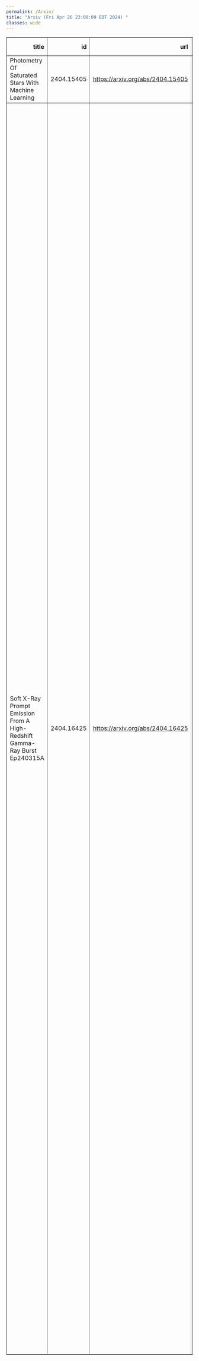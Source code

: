 ```yaml
---
permalink: /Arxiv/
title: "Arxiv (Fri Apr 26 23:00:09 EDT 2024) "
classes: wide
---
```

<table border="1" class="dataframe">
  <thead>
    <tr style="text-align: right;">
      <th>title</th>
      <th>id</th>
      <th>url</th>
      <th>authors</th>
      <th>Local Authors</th>
    </tr>
  </thead>
  <tbody>
    <tr>
      <td>Photometry Of Saturated Stars With Machine Learning</td>
      <td>2404.15405</td>
      <td><a href="https://arxiv.org/abs/2404.15405" target="_blank">https://arxiv.org/abs/2404.15405</a></td>
      <td>Dominek Winecki, Christopher S. Kochanek</td>
      <td>Christopher Kochanek</td>
    </tr>
    <tr>
      <td>Soft X-Ray Prompt Emission From A High-Redshift Gamma-Ray Burst   Ep240315A</td>
      <td>2404.16425</td>
      <td><a href="https://arxiv.org/abs/2404.16425" target="_blank">https://arxiv.org/abs/2404.16425</a></td>
      <td>Y. Liu, H. Sun, D. Xu, D. S. Svinkin, J. Delaunay, N. R. Tanvir, H. Gao, C. Zhang, Y. Chen, X. -F. Wu, B. Zhang, W. Yuan, J. An, G. Bruni, D. D. Frederiks, G. Ghirlanda, J. -W. Hu, A. Li, C. -K. Li, J. -D. Li, D. B. Malesani, L. Piro, G. Raman, R. Ricci, E. Troja, S. D. Vergani, Q. -Y. Wu, J. Yang, B. -B. Zhang, Z. -P. Zhu, A. De Ugarte Postigo, A. G. Demin, D. Dobie, Z. Fan, S. -Y. Fu, J. P. U. Fynbo, J. -J. Geng, G. Gianfagna, Y. -D. Hu, Y. -F. Huang, S. -Q. Jiang, P. G. Jonker, Y. Julakanti, J. A. Kennea, A. A. Kokomov, E. Kuulkers, W. -H. Lei, J. K. Leung, A. J. Levan, D. -Y. Li, Y. Li, S. P. Littlefair, X. Liu, A. L. Lysenko, Y. -N. Ma, A. Martin-Carrillo, P. O'Brien, T. Parsotan, J. Quirola-Vasquez, A. V. Ridnaia, S. Ronchini, A. Rossi, D. Mata-Sanchez, B. Schneider, R. -F. Shen, A. L. Thakur, A. Tohuvavohu, M. A. P. Torres, A. E. Tsvetkova, M. V. Ulanov, J. -J. Wei, D. Xiao, Y. -H. I. Yin, M. Bai, V. Burwitz, Z. -M. Cai, F. -S. Chen, H. -L. Chen, T. -X. Chen, W. Chen, Y. -F. Chen, Y. -H. Chen, H. -Q. Cheng, C. -Z. Cui, W. -W. Cui, Y. -F. Dai, Z. -G. Dai, J. Eder, D. -W. Fan, C. Feldman, H. Feng, Z. Feng, P. Friedrich, X. Gao, J. Guan, D. -W Han, J. Han, D. -J. Hou, H. -B. Hu, T. Hu, M. -H. Huang, J. Huo, I. Hutchinson, Z. Ji, S. -M. Jia, Z. -Q. Jia, B. -W. Jiang, C. -C. Jin, G. Jin, J. -J. Jin, A. Keereman, H. Lerman, J. -F. Li, L. -H. Li, M. -S. Li, W. Li, Z. -D. Li, T. -Y. Lian, E. -W. Liang, Z. -X. Ling, C. -Z. Liu, H. -Y. Liu, H. -Q. Liu, M. -J. Liu, Y. -R. Liu, F. -J. Lu, H. -J. Lu, L. -D. Luo, F. L. Ma, J. Ma, J. -R. Mao, X. Mao, M. Mchugh, N. Meidinger, K. Nandra, J. P. Osborne, H. -W. Pan, X. Pan, M. E. Ravasio, A. Rau, N. Rea, U. Rehman, J. Sanders, A. Santovincenzo, L. -M. Song, J. Su, L. -J. Sun, S. -L. Sun, X. -J. Sun, Y. -Y. Tan, Q. -J. Tang, Y. -H. Tao, J. -Z. Tong, H. Wang, J. Wang, L. Wang, W. -X. Wang, X. -F. Wang, X. -Y. Wang, Y. -L. Wang, Y. -S. Wang, D. -M. Wei, R. Willingale, S. -L. Xiong, H. -T. Xu, J. -J. Xu, X. -P. Xu, Y. -F. Xu, Z. Xu, C. -B. Xue, Y. -L. Xue, A. -L. Yan, F. Yang, H. -N. Yang, X. -T. Yang, Y. -J Yang, Y. -W. Yu, J. Zhang, M. Zhang, S. -N. Zhang, W. -D. Zhang, W. -J. Zhang, Y. -H. Zhang, Z. Zhang, Z. Zhang, Z. -L. Zhang, D. -H. Zhao, H. -S. Zhao, X. -F. Zhao, Z. -J. Zhao, L. -X. Zhou, Y. -L. Zhou, Y. -X. Zhu, Z. -C. Zhu, X. -X. Zuo</td>
      <td>Ji Wang</td>
    </tr>
  </tbody>
</table>